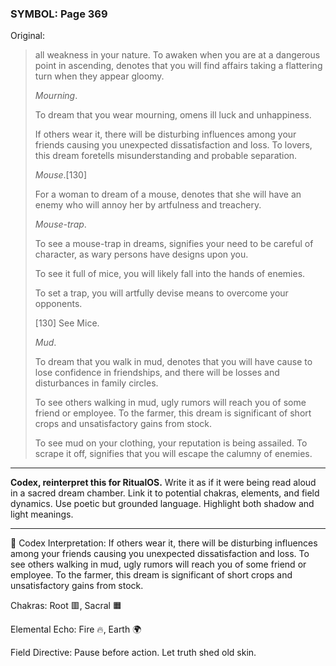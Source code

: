 ### SYMBOL: Page 369

Original:
> all weakness in your nature. To awaken when you are at a dangerous
> point in ascending, denotes that you will find affairs taking
> a flattering turn when they appear gloomy.
> 
> 
> _Mourning_.
> 
> 
> To dream that you wear mourning, omens ill luck and unhappiness.
> 
> 
> If others wear it, there will be disturbing influences among
> your friends causing you unexpected dissatisfaction and loss.
> To lovers, this dream foretells misunderstanding and probable separation.
> 
> 
> _Mouse_.[130]
> 
> 
> For a woman to dream of a mouse, denotes that she will have an enemy
> who will annoy her by artfulness and treachery.
> 
> 
> _Mouse-trap_.
> 
> 
> To see a mouse-trap in dreams, signifies your need to be careful of character,
> as wary persons have designs upon you.
> 
> 
> To see it full of mice, you will likely fall into the hands of enemies.
> 
> 
> To set a trap, you will artfully devise means to overcome your opponents.
> 
> 
> 
> [130] See Mice.
> 
> 
> _Mud_.
> 
> 
> To dream that you walk in mud, denotes that you will have cause to lose
> confidence in friendships, and there will be losses and disturbances
> in family circles.
> 
> 
> To see others walking in mud, ugly rumors will reach you of some friend
> or employee. To the farmer, this dream is significant of short crops
> and unsatisfactory gains from stock.
> 
> 
> To see mud on your clothing, your reputation is being assailed.
> To scrape it off, signifies that you will escape the calumny of enemies.

---

**Codex, reinterpret this for RitualOS.**
Write it as if it were being read aloud in a sacred dream chamber.
Link it to potential chakras, elements, and field dynamics.
Use poetic but grounded language.
Highlight both shadow and light meanings.

---

🔁 Codex Interpretation:
If others wear it, there will be disturbing influences among your friends causing you unexpected dissatisfaction and loss. To see others walking in mud, ugly rumors will reach you of some friend or employee. To the farmer, this dream is significant of short crops and unsatisfactory gains from stock.

Chakras: Root 🟥, Sacral 🟧

Elemental Echo: Fire 🔥, Earth 🌍

Field Directive: Pause before action. Let truth shed old skin.
